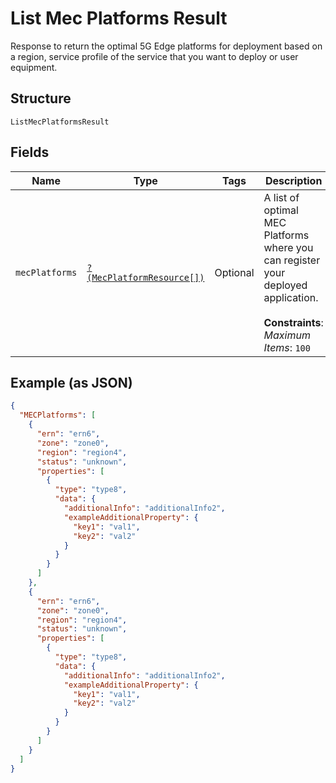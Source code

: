 
# List Mec Platforms Result

Response to return the optimal 5G Edge platforms for deployment based on a region, service profile of the service that you want to deploy or user equipment.

## Structure

`ListMecPlatformsResult`

## Fields

| Name | Type | Tags | Description | Getter | Setter |
|  --- | --- | --- | --- | --- | --- |
| `mecPlatforms` | [`?(MecPlatformResource[])`](../../doc/models/mec-platform-resource.md) | Optional | A list of optimal MEC Platforms where you can register your deployed application.<br><br>**Constraints**: *Maximum Items*: `100` | getMecPlatforms(): ?array | setMecPlatforms(?array mecPlatforms): void |

## Example (as JSON)

```json
{
  "MECPlatforms": [
    {
      "ern": "ern6",
      "zone": "zone0",
      "region": "region4",
      "status": "unknown",
      "properties": [
        {
          "type": "type8",
          "data": {
            "additionalInfo": "additionalInfo2",
            "exampleAdditionalProperty": {
              "key1": "val1",
              "key2": "val2"
            }
          }
        }
      ]
    },
    {
      "ern": "ern6",
      "zone": "zone0",
      "region": "region4",
      "status": "unknown",
      "properties": [
        {
          "type": "type8",
          "data": {
            "additionalInfo": "additionalInfo2",
            "exampleAdditionalProperty": {
              "key1": "val1",
              "key2": "val2"
            }
          }
        }
      ]
    }
  ]
}
```

